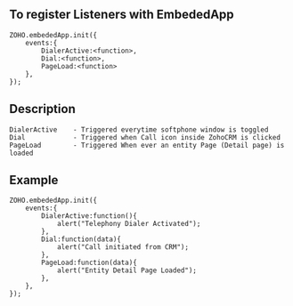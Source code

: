 To register Listeners with EmbededApp
--
	ZOHO.embededApp.init({
		events:{
			DialerActive:<function>,
			Dial:<function>,
			PageLoad:<function>
		},
	});

Description
--
	DialerActive 	- Triggered everytime softphone window is toggled
	Dial 			- Triggered when Call icon inside ZohoCRM is clicked
	PageLoad 		- Triggered When ever an entity Page (Detail page) is loaded

Example
--
	ZOHO.embededApp.init({
		events:{
			DialerActive:function(){
				alert("Telephony Dialer Activated");
			},
			Dial:function(data){
				alert("Call initiated from CRM");
			},
			PageLoad:function(data){
				alert("Entity Detail Page Loaded");
			},
		},
	});